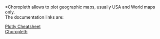 *Choropleth allows to plot geographic maps, usually USA and World maps only.  
The documentation links are:  

[Plotly Cheatsheet](https://images.plot.ly/plotly-documentation/images/python_cheat_sheet.pdf)  
[Choropleth](https://plot.ly/python/reference/#choropleth)


